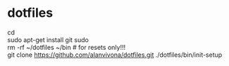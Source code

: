 # dotfiles

cd  
sudo apt-get install git sudo   
rm -rf ~/dotfiles ~/bin # for resets only!!!  
git clone https://github.com/alanvivona/dotfiles.git  ./dotfiles/bin/init-setup  
